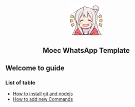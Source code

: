 <div align="center">
  <img width="100px" src="../assets/moe.png" />
  <h2> Moec WhatsApp Template </h2>
</div>

## Welcome to guide

### List of table
- [How to install git and nodejs](install.md)
- [How to add new Commands](addcmd.md)